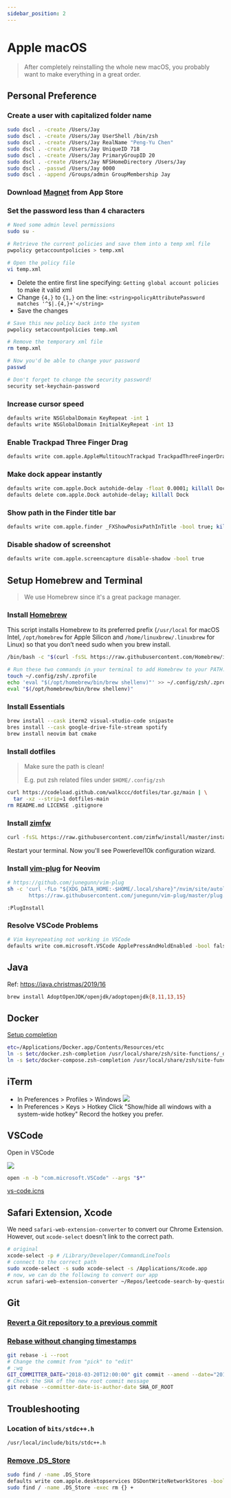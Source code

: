 ```yaml
---
sidebar_position: 2
---
```


# Apple macOS

> After completely reinstalling the whole new macOS, you probably want to make everything in a great order.

## Personal Preference

### Create a user with capitalized folder name

```bash
sudo dscl . -create /Users/Jay
sudo dscl . -create /Users/Jay UserShell /bin/zsh
sudo dscl . -create /Users/Jay RealName "Peng-Yu Chen"
sudo dscl . -create /Users/Jay UniqueID 718
sudo dscl . -create /Users/Jay PrimaryGroupID 20
sudo dscl . -create /Users/Jay NFSHomeDirectory /Users/Jay
sudo dscl . -passwd /Users/Jay 0000
sudo dscl . -append /Groups/admin GroupMembership Jay
```

### Download [Magnet](https://apps.apple.com/us/app/magnet/id441258766?mt=12) from App Store

### Set the password less than 4 characters

```bash
# Need some admin level permissions
sudo su -

# Retrieve the current policies and save them into a temp xml file
pwpolicy getaccountpolicies > temp.xml

# Open the policy file
vi temp.xml
```

- Delete the entire first line specifying: `Getting global account policies` to make it valid xml
- Change `{4,}` to `{1,}` on the line: `<string>policyAttributePassword matches '^$|.{4,}+'</string>`
- Save the changes

```bash
# Save this new policy back into the system
pwpolicy setaccountpolicies temp.xml

# Remove the temporary xml file
rm temp.xml

# Now you'd be able to change your password
passwd

# Don't forget to change the security password!
security set-keychain-password
```

### Increase cursor speed

```bash
defaults write NSGlobalDomain KeyRepeat -int 1
defaults write NSGlobalDomain InitialKeyRepeat -int 13
```

### Enable Trackpad Three Finger Drag

```bash
defaults write com.apple.AppleMultitouchTrackpad TrackpadThreeFingerDrag -bool true
```

### Make dock appear instantly

```bash
defaults write com.apple.Dock autohide-delay -float 0.0001; killall Dock
defaults delete com.apple.Dock autohide-delay; killall Dock
```

### Show path in the Finder title bar

```bash
defaults write com.apple.finder _FXShowPosixPathInTitle -bool true; killall Finder
```

### Disable shadow of screenshot

```bash
defaults write com.apple.screencapture disable-shadow -bool true
```

## Setup Homebrew and Terminal

> We use Homebrew since it's a great package manager.

### Install [**Homebrew**](https://brew.sh/index_zh-tw)

This script installs Homebrew to its preferred prefix (`/usr/local` for macOS Intel, `/opt/homebrew` for Apple Silicon and `/home/linuxbrew/.linuxbrew` for Linux) so that you don’t need sudo when you brew install.

```bash
/bin/bash -c "$(curl -fsSL https://raw.githubusercontent.com/Homebrew/install/HEAD/install.sh)"

# Run these two commands in your terminal to add Homebrew to your PATH:
touch ~/.config/zsh/.zprofile
echo 'eval "$(/opt/homebrew/bin/brew shellenv)"' >> ~/.config/zsh/.zprofile
eval "$(/opt/homebrew/bin/brew shellenv)"
```

### Install Essentials

```bash
brew install --cask iterm2 visual-studio-code snipaste
bres install --cask google-drive-file-stream spotify
brew install neovim bat cmake
```

### Install dotfiles

> Make sure the path is clean!
>
> E.g. put zsh related files under `$HOME/.config/zsh`

```bash
curl https://codeload.github.com/walkccc/dotfiles/tar.gz/main | \
  tar -xz --strip=1 dotfiles-main
rm README.md LICENSE .gitignore
```

### Install [**zimfw**](https://github.com/zimfw/zimfw)

```bash
curl -fsSL https://raw.githubusercontent.com/zimfw/install/master/install.zsh | zsh
```

Restart your terminal. Now you'll see Powerlevel10k configuration wizard.

### Install [vim-plug](https://github.com/junegunn/vim-plug) for Neovim

```bash
# https://github.com/junegunn/vim-plug
sh -c 'curl -fLo "${XDG_DATA_HOME:-$HOME/.local/share}"/nvim/site/autoload/plug.vim --create-dirs \
       https://raw.githubusercontent.com/junegunn/vim-plug/master/plug.vim'
```

```
:PlugInstall
```

### Resolve VSCode Problems

```bash
# Vim keyrepeating not working in VSCode
defaults write com.microsoft.VSCode ApplePressAndHoldEnabled -bool false
```

## Java

Ref: https://java.christmas/2019/16

```bash
brew install AdoptOpenJDK/openjdk/adoptopenjdk{8,11,13,15}
```

## Docker

[Setup completion](https://docs.docker.com/docker-for-mac/#zsh)

```bash
etc=/Applications/Docker.app/Contents/Resources/etc
ln -s $etc/docker.zsh-completion /usr/local/share/zsh/site-functions/_docker
ln -s $etc/docker-compose.zsh-completion /usr/local/share/zsh/site-functions/_docker-compose
```

<!-- Then, add these two lines:

```
plugins=(docker docker-compose)
autoload -Uz compinit && compinit -i
``` -->

## iTerm

- In Preferences > Profiles > Windows
  ![](https://i.imgur.com/ngLUbr4.png)
- In Preferences > Keys > Hotkey
  Click "Show/hide all windows with a system-wide hotkey"
  Record the hotkey you prefer.

## VSCode

Open in VSCode

![](https://i.imgur.com/8Sw8Mdd.png)

```bash
open -n -b "com.microsoft.VSCode" --args "$*"
```

[vs-code.icns](https://github.com/cnstntn-kndrtv/open-in-buttons-for-finder-toolbar/blob/master/src/icons/vs-code.icns)

## Safari Extension, Xcode

We need `safari-web-extension-converter` to convert our Chrome Extension.
However, out `xcode-select` doesn't link to the correct path.

```bash
# original
xcode-select -p # /Library/Developer/CommandLineTools
# connect to the correct path
sudo xcode-select -s sudo xcode-select -s /Applications/Xcode.app
# now, we can do the following to convert our app
xcrun safari-web-extension-converter ~/Repos/leetcode-search-by-question-id
```

## Git

### [Revert a Git repository to a previous commit](https://stackoverflow.com/questions/4114095/how-to-revert-a-git-repository-to-a-previous-commit)

### [Rebase without changing timestamps](https://stackoverflow.com/questions/2973996/git-rebase-without-changing-commit-timestamps)

```bash
git rebase -i --root
# Change the commit from "pick" to "edit"
# :wq
GIT_COMMITTER_DATE="2018-03-20T12:00:00" git commit --amend --date="2018-03-20T12:00:00"
# Check the SHA of the new root commit message
git rebase --committer-date-is-author-date SHA_OF_ROOT
```

## Troubleshooting

### Location of `bits/stdc++.h`

```bash
/usr/local/include/bits/stdc++.h
```

<!--
### [iCloud Drive syncing problem](https://apple.stackexchange.com/questions/313716/icloud-drive-wont-sync-on-mac)

### [macOS - Can't compile C program on a Mac after upgrade to Mojave - Stack Overflow](https://stackoverflow.com/questions/52509602/cant-compile-c-program-on-a-mac-after-upgrade-to-mojave)

```bash
open /Library/Developer/CommandLineTools/Packages/macOS_SDK_headers_for_macOS_10.14.pkg
```
 -->

### [Remove .DS_Store](https://www.tekrevue.com/tip/stop-ds-store-files-mac-network/)

```bash
sudo find / -name .DS_Store
defaults write com.apple.desktopservices DSDontWriteNetworkStores -bool true
sudo find / -name .DS_Store -exec rm {} +
```
